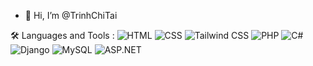 - 👋 Hi, I’m @TrinhChiTai

<!---
TrinhChiTai/TrinhChiTai is a ✨ special ✨ repository because its `README.md` (this file) appears on your GitHub profile.
You can click the Preview link to take a look at your changes.
--->
🛠️ Languages and Tools :
![HTML](https://img.shields.io/badge/HTML-E34F26?style=for-the-badge&logo=html5&logoColor=white)
![CSS](https://img.shields.io/badge/CSS-1572B6?style=for-the-badge&logo=css3&logoColor=white)
![Tailwind CSS](https://img.shields.io/badge/Tailwind_CSS-38B2AC?style=for-the-badge&logo=tailwind-css&logoColor=white)
![PHP](https://img.shields.io/badge/PHP-777BB4?style=for-the-badge&logo=php&logoColor=white)
![C#](https://img.shields.io/badge/C%23-239120?style=for-the-badge&logo=c-sharp&logoColor=white)
![Django](https://img.shields.io/badge/Django-092E20?style=for-the-badge&logo=django&logoColor=white)
![MySQL](https://img.shields.io/badge/MySQL-4479A1?style=for-the-badge&logo=mysql&logoColor=white)
![ASP.NET](https://img.shields.io/badge/ASP.NET-5C2D91?style=for-the-badge&logo=aspnet&logoColor=white)
